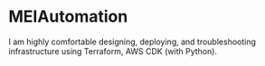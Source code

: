 # MEIAutomation
I am highly comfortable designing, deploying, and troubleshooting infrastructure using Terraform, AWS CDK (with Python).
